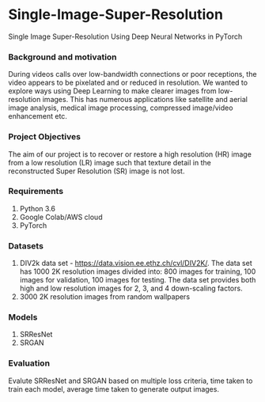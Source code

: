 # Single-Image-Super-Resolution
Single Image Super-Resolution Using Deep Neural Networks in PyTorch

### Background and motivation
During videos calls over low-bandwidth connections or poor receptions, the video appears to be pixelated and or reduced in resolution. We wanted to explore ways using Deep Learning to make clearer images from low-resolution images. This has numerous applications like satellite and aerial image analysis, medical image processing, compressed image/video enhancement etc.

### Project Objectives
The aim of our project is to recover or restore a high resolution (HR) image from a low resolution (LR) image such that texture detail in the reconstructed Super Resolution (SR) image is not lost. 

### Requirements
1. Python 3.6
2. Google Colab/AWS cloud
3. PyTorch

### Datasets
1. DIV2k data set - https://data.vision.ee.ethz.ch/cvl/DIV2K/. The data set has 1000 2K resolution images divided into: 800 images for training, 100 images for validation, 100 images for testing. The data set provides both high and low resolution images for 2, 3, and 4 down-scaling factors.
2. 3000 2K resolution images from random wallpapers

### Models
1. SRResNet
2. SRGAN

### Evaluation
Evalute SRResNet and SRGAN based on multiple loss criteria, time taken to train each model, average time taken to generate output images.
